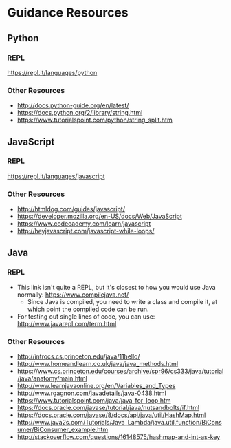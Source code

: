 # Guidance Resources

## Python
### REPL
https://repl.it/languages/python

### Other Resources
- http://docs.python-guide.org/en/latest/
- https://docs.python.org/2/library/string.html
- https://www.tutorialspoint.com/python/string_split.htm

## JavaScript
### REPL
https://repl.it/languages/javascript

### Other Resources
- http://htmldog.com/guides/javascript/
- https://developer.mozilla.org/en-US/docs/Web/JavaScript
- https://www.codecademy.com/learn/javascript
- http://heyjavascript.com/javascript-while-loops/

## Java
### REPL
- This link isn't quite a REPL, but it's closest to how you would use Java normally: https://www.compilejava.net/
  - Since Java is compiled, you need to write a class and compile it, at which point the compiled code can be run.
- For testing out single lines of code, you can use: http://www.javarepl.com/term.html

### Other Resources
- http://introcs.cs.princeton.edu/java/11hello/
- http://www.homeandlearn.co.uk/java/java_methods.html
- https://www.cs.princeton.edu/courses/archive/spr96/cs333/java/tutorial/java/anatomy/main.html
- http://www.learnjavaonline.org/en/Variables_and_Types
- http://www.rgagnon.com/javadetails/java-0438.html
- https://www.tutorialspoint.com/java/java_for_loop.htm
- https://docs.oracle.com/javase/tutorial/java/nutsandbolts/if.html
- https://docs.oracle.com/javase/8/docs/api/java/util/HashMap.html
- http://www.java2s.com/Tutorials/Java_Lambda/java.util.function/BiConsumer/BiConsumer_example.htm
- http://stackoverflow.com/questions/16148575/hashmap-and-int-as-key
